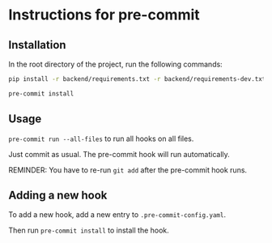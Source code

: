 # Instructions for pre-commit


## Installation
In the root directory of the project, run the following commands:
```bash
pip install -r backend/requirements.txt -r backend/requirements-dev.txt 

pre-commit install
```


## Usage
`pre-commit run --all-files` to run all hooks on all files.

Just commit as usual. The pre-commit hook will run automatically.

REMINDER: You have to re-run `git add` after the pre-commit hook runs. 

## Adding a new hook
To add a new hook, add a new entry to `.pre-commit-config.yaml`.

Then run `pre-commit install` to install the hook.

